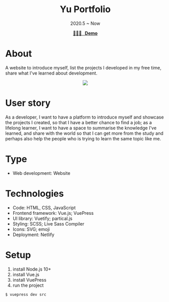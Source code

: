 <h1 align="center">Yu Portfolio</h1>
<div align="center">2020.5 ~ Now</div>

<p align="center">
  <strong>
    <a href="https://zhuyu.netlify.app/">🤹🏻‍♂️ &nbsp; Demo</a>
  </strong>
</p>

# About

A website to introduce myself, list the projects I developed in my free time, share what I've learned about development.

<p align="center">
<kbd>
<img src="https://media1.giphy.com/media/AKamuejzQCIp40xv87/giphy.gif" />
</kbd>
</p>

# User story

As a developer, I want to have a platform to introduce myself and showcase the projects I created, so that I have a better chance to find a job; as a lifelong learner, I want to have a space to summarise the knowledge I've learned, and share with the world so that I can get more from the study and perhaps also help the people who is trying to learn the same topic like me.

# Type

- Web development: Website

# Technologies

- Code: HTML, CSS, JavaScript
- Frontend framework: Vue.js; VuePress
- UI library: Vuetify; partical.js
- Styling: SCSS; Live Sass Compiler
- Icons: SVG; emoji
- Deployment: Netlify

# Setup

1. install Node.js 10+
2. install Vue.js
3. install VuePress
4. run the project

```bash
$ vuepress dev src
```
